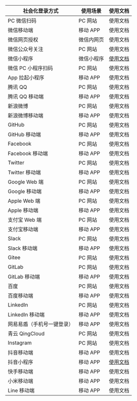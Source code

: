 
| 社会化登录方式             | 使用场景   | 使用文档                                                                                                              |
| -------------------------- | ---------- | --------------------------------------------------------------------------------------------------------------------- |
| PC 微信扫码               | PC 网站    | <router-link to="/guides/connections/social/wechat-pc/" target="_blank">使用文档</router-link>                    |
| 微信移动端                 | 移动 APP   | <router-link to="/guides/connections/social/wechat-mobile/" target="_blank">使用文档</router-link>                |
| 微信网页授权               | 微信内网页 | <router-link to="/guides/connections/social/wechat-mp/" target="_blank">使用文档</router-link>                    |
| 微信公众号关注                 | PC 网站    | <router-link to="/guides/connections/social/wechatmp-qrcode/" target="_blank">使用文档</router-link>              |
| 微信小程序                 | 微信小程序 | [使用文档](https://docs.authing.cn/v3/reference/sdk/miniapp/quick.html)    |
| 微信 PC 小程序扫码             | PC 网站    | <router-link to="/guides/connections/social/wechat-miniprogram-qrconnect/" target="_blank">使用文档</router-link> |
| App 拉起小程序             | 移动 APP   | <router-link to="/guides/connections/social/wechat-miniprogram-applaunch/" target="_blank">使用文档</router-link> |
| 腾讯 QQ                    | PC 网站    | <router-link to="/guides/connections/social/qq/" target="_blank">使用文档</router-link>                           |
| 腾讯 QQ 移动端                   | 移动 APP    | <router-link to="/guides/connections/social/qq-mobile/" target="_blank">使用文档</router-link>                           |
| 新浪微博                   | PC 网站    | <router-link to="/guides/connections/social/weibo/" target="_blank">使用文档</router-link>                        |
| 新浪微博移动端               | 移动 APP   | <router-link to="/guides/connections/social/weibo-mobile/" target="_blank">使用文档</router-link>                     |
| GitHub                     | PC 网站    | <router-link to="/guides/connections/social/github/" target="_blank">使用文档</router-link>                       |
| GitHub 移动端                    | 移动 APP    | <router-link to="/guides/connections/social/github-mobile/" target="_blank">使用文档</router-link>                       |
| Facebook                   | PC 网站    | <router-link to="/guides/connections/social/facebook/" target="_blank">使用文档</router-link>                     |
| Facebook 移动端               | 移动 APP   | <router-link to="/guides/connections/social/facebook-mobile/" target="_blank">使用文档</router-link>                       |
| Twitter                    | PC 网站    | <router-link to="/guides/connections/social/twitter/" target="_blank">使用文档</router-link>                      |
| Twitter 移动端              | 移动 APP   | <router-link to="/guides/connections/social/twitter-mobile/" target="_blank">使用文档</router-link>               |
| Google Web 端                     | PC 网站    | <router-link to="/guides/connections/social/google/" target="_blank">使用文档</router-link>                       |
| Google 移动端                     | 移动 APP    | <router-link to="/guides/connections/social/google-mobile/" target="_blank">使用文档</router-link>                       |
| Apple Web 端               | PC 网站    | <router-link to="/guides/connections/social/apple-web/" target="_blank">使用文档</router-link>                    |
| Apple 移动端               | 移动 APP   | <router-link to="/guides/connections/social/apple-mobile/" target="_blank">使用文档</router-link>                        |
| 支付宝 Web 端              | PC 网站    | <router-link to="/guides/connections/social/alipay-web/" target="_blank">使用文档</router-link>                   |
| 支付宝移动端               | 移动 APP   | <router-link to="/guides/connections/social/alipay-web/" target="_blank">使用文档</router-link>                       |
| Slack                      | PC 网站    | <router-link to="/guides/connections/social/slack/" target="_blank">使用文档</router-link>                        |
| Slack 移动端                     | 移动 APP  | <router-link to="/guides/connections/social/slack-mobile/" target="_blank">使用文档</router-link>                        |
| Gitee                      | PC 网站    | <router-link to="/guides/connections/social/gitee/" target="_blank">使用文档</router-link>                        |
| GitLab                     | PC 网站    | <router-link to="/guides/connections/social/gitlab/" target="_blank">使用文档</router-link>                       |
| GitLab 移动端                | 移动 APP    | <router-link to="/guides/connections/social/gitlab-mobile/" target="_blank">使用文档</router-link>                       |
| 百度                       | PC 网站    | <router-link to="/guides/connections/social/baidu/" target="_blank">使用文档</router-link>                        |
| 百度移动端               | 移动 APP   | <router-link to="/guides/connections/social/baidu-mobile/" target="_blank">使用文档</router-link>                       |
| LinkedIn                   | PC 网站    | <router-link to="/guides/connections/social/linkedin/" target="_blank">使用文档</router-link>                     |
| LinkedIn 移动端                  | 移动 APP    | <router-link to="/guides/connections/social/linkedin-mobile/" target="_blank">使用文档</router-link>                     |
| 网易易盾（手机号一键登录） | 移动 APP   | <router-link to="/guides/connections/social/yidun/" target="_blank">使用文档</router-link>                        |
| 青云 QingCloud             | PC 网站    | <router-link to="/guides/connections/social/qingcloud/" target="_blank">使用文档</router-link>                    |
| Instagram                  | PC 网站    | <router-link to="/guides/connections/social/instagram/" target="_blank">使用文档</router-link>                    |
| 抖音移动端 | 移动 APP   | <router-link to="/guides/connections/social/douyin-mobile/" target="_blank">使用文档</router-link>                        |
| 抖音小程序 | 移动 APP   |  [使用文档](https://docs.authing.cn/v3/reference/sdk/miniapp/quick.html)                    |
| 快手移动端 | 移动 APP   | <router-link to="/guides/connections/social/kuaishou-mobile/" target="_blank">使用文档</router-link>                        |
| 小米移动端 | 移动 APP   | <router-link to="/guides/connections/social/xiaomi-mobile/" target="_blank">使用文档</router-link>                        |
| Line 移动端 | 移动 APP   | <router-link to="/guides/connections/social/line-mobile/" target="_blank">使用文档</router-link>                        |
